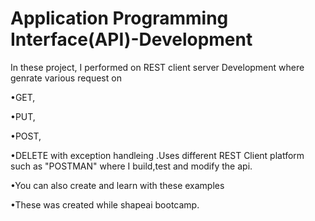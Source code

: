 # Application Programming Interface(API)-Development

In these project, I performed on REST client server Development where genrate various request on 

•GET,

•PUT,

•POST,

•DELETE with exception handleing .Uses different REST Client platform such as "POSTMAN" where I build,test and modify the api.

•You can also create and learn with these examples

•These was created while shapeai bootcamp.
